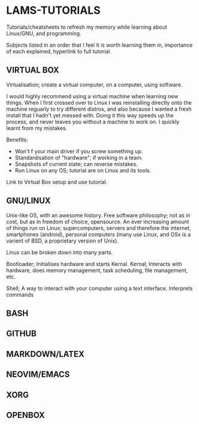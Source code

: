 # LAMS-TUTORIALS

Tutorials/cheatsheets to refresh my memory while learning about Linux/GNU, and programming. 

Subjects listed in an order that I feel it is worth learning them in, importance of each explained, hyperlink to full tutorial.

## VIRTUAL BOX
Virtualisation; create a virtual computer, on a computer, using software. 

I would highly recommend using a virtual machine when learning new things. When I first crossed over to Linux I was reinstalling directly onto the machine reguarly to try different distros, and also because I wanted a fresh install that I hadn't yet messed with. Doing it this way speeds up the process, and never leaves you without a machine to work on. I quickly learnt from my mistakes.

Benefits:
- Won't f your main driver if you screw something up.
- Standardisation of "hardware"; if working in a team.
- Snapshots of current state; can reverse mistakes.
- Run Linux on any OS; tutorial are on Linux and its tools.

Link to Virtual Box setup and use tutorial.

## GNU/LINUX

Unix-like OS, with an awesome history. Free software philosophy; not as in cost, but as in freedom of choice, opensource. An ever increasing amount of things run on Linux; supercomputers, servers and therefore the internet, smartphones (android), personal computers (many use Linux, and OSx is a varient of BSD, a proprietary version of Unix).

Linux can be broken down into many parts.

Bootloader; Initialises hardware and starts Kernal.
Kernal; Interacts with hardware, does memory management, task scheduling, file management, etc.

Shell; A way to interact with your computer using a text interface. Interprets commands



## BASH


## GITHUB


## MARKDOWN/LATEX


## NEOVIM/EMACS


## XORG


## OPENBOX







